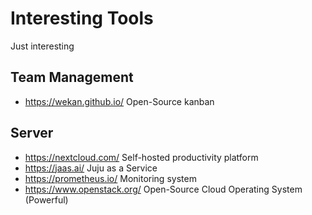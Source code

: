 # Interesting Tools
Just interesting

## Team Management
* https://wekan.github.io/ Open-Source kanban

## Server
* https://nextcloud.com/ Self-hosted productivity platform
* https://jaas.ai/ Juju as a Service
* https://prometheus.io/ Monitoring system
* https://www.openstack.org/ Open-Source Cloud Operating System (Powerful)

